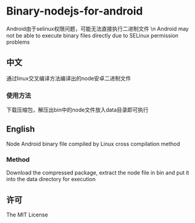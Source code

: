 # Binary-nodejs-for-android
Android由于selinux权限问题，可能无法直接执行二进制文件 \n
Android may not be able to execute binary files directly due to SELinux permission problems
## 中文
通过linux交叉编译方法编译出的node安卓二进制文件
### 使用方法
下载压缩包，解压出bin中的node文件放入data目录即可执行
## English
Node Android binary file compiled by Linux cross compilation method
### Method
Download the compressed package, extract the node file in bin and put it into the data directory for execution
## 许可
The MIT License
